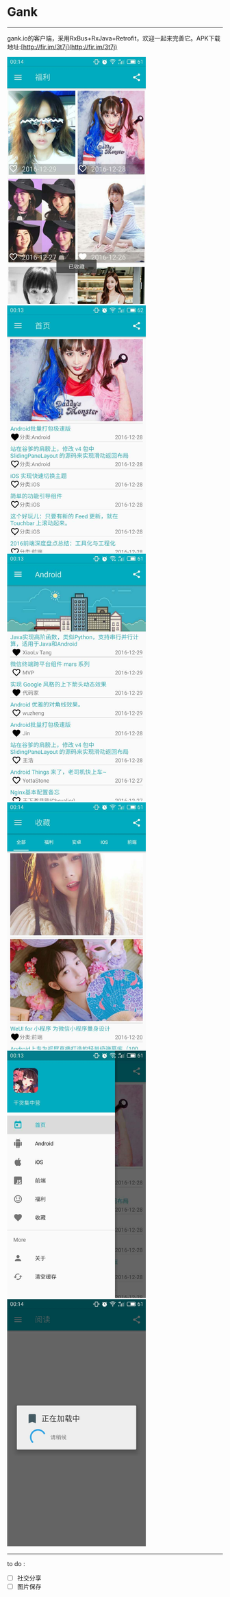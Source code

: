 # Gank
---

gank.io的客户端，采用RxBus+RxJava+Retrofit，欢迎一起来完善它。APK下载地址:[http://fir.im/3t7j](http://fir.im/3t7j)

<img src="./pics/1.jpg" width = "324" height = "576" alt="图片"/>
<img src="./pics/2.jpg" width = "324" height = "576" alt="图片"/>

<img src="./pics/3.jpg" width = "324" height = "576" alt="图片"/>
<img src="./pics/4.jpg" width = "324" height = "576" alt="图片"/>

<img src="./pics/5.jpg" width = "324" height = "576" alt="图片"/>
<img src="./pics/6.jpg" width = "324" height = "576" alt="图片"/>

---

to do :

 - [ ] 社交分享
 - [ ] 图片保存
